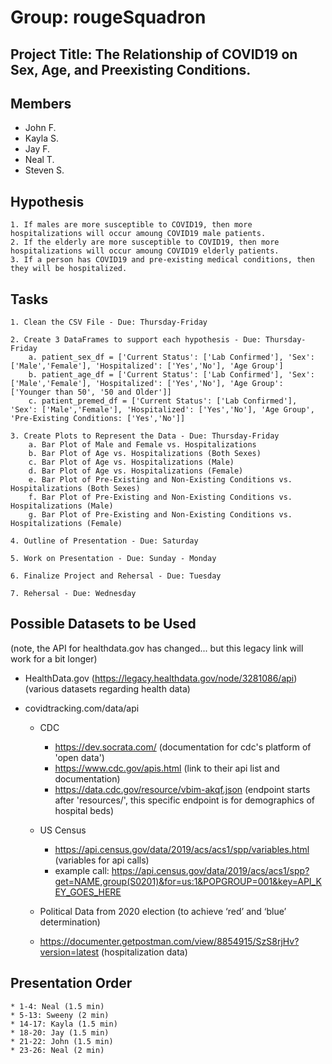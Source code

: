 # Group: rougeSquadron
## Project Title: The Relationship of COVID19 on Sex, Age, and Preexisting Conditions. 

## Members
* John F.
* Kayla S.
* Jay F.
* Neal T.
* Steven S.

## Hypothesis
    1. If males are more susceptible to COVID19, then more hospitalizations will occur amoung COVID19 male patients.
    2. If the elderly are more susceptible to COVID19, then more hospitalizations will occur amoung COVID19 elderly patients.
    3. If a person has COVID19 and pre-existing medical conditions, then they will be hospitalized. 

## Tasks
    1. Clean the CSV File - Due: Thursday-Friday

    2. Create 3 DataFrames to support each hypothesis - Due: Thursday-Friday
        a. patient_sex_df = ['Current Status': ['Lab Confirmed'], 'Sex': ['Male','Female'], 'Hospitalized': ['Yes','No'], 'Age Group']
        b. patient_age_df = ['Current Status': ['Lab Confirmed'], 'Sex': ['Male','Female'], 'Hospitalized': ['Yes','No'], 'Age Group': ['Younger than 50', '50 and Older']]
        c. patient_premed_df = ['Current Status': ['Lab Confirmed'], 'Sex': ['Male','Female'], 'Hospitalized': ['Yes','No'], 'Age Group', 'Pre-Existing Conditions: ['Yes','No']]

    3. Create Plots to Represent the Data - Due: Thursday-Friday
        a. Bar Plot of Male and Female vs. Hospitalizations
        b. Bar Plot of Age vs. Hospitalizations (Both Sexes)
        c. Bar Plot of Age vs. Hospitalizations (Male)
        d. Bar Plot of Age vs. Hospitalizations (Female)
        e. Bar Plot of Pre-Existing and Non-Existing Conditions vs. Hospitalizations (Both Sexes)
        f. Bar Plot of Pre-Existing and Non-Existing Conditions vs. Hospitalizations (Male)
        g. Bar Plot of Pre-Existing and Non-Existing Conditions vs. Hospitalizations (Female)

    4. Outline of Presentation - Due: Saturday

    5. Work on Presentation - Due: Sunday - Monday

    6. Finalize Project and Rehersal - Due: Tuesday

    7. Rehersal - Due: Wednesday

## Possible Datasets to be Used
(note, the API for healthdata.gov has changed... but this legacy link will work for a bit longer)
* HealthData.gov (https://legacy.healthdata.gov/node/3281086/api) (various datasets regarding health data)
* covidtracking.com/data/api

    * CDC

        * https://dev.socrata.com/ (documentation for cdc's platform of 'open data')
        * https://www.cdc.gov/apis.html (link to their api list and documentation)
        * https://data.cdc.gov/resource/vbim-akqf.json (endpoint starts after 'resources/', this specific endpoint is for demographics of hospital beds)
    * US Census
        * https://api.census.gov/data/2019/acs/acs1/spp/variables.html (variables for api calls)
        * example call: https://api.census.gov/data/2019/acs/acs1/spp?get=NAME,group(S0201)&for=us:1&POPGROUP=001&key=API_KEY_GOES_HERE
        
    * Political Data from 2020 election (to achieve ‘red’ and ‘blue’ determination)
    * https://documenter.getpostman.com/view/8854915/SzS8rjHv?version=latest (hospitalization data)
    
## Presentation Order
    * 1-4: Neal (1.5 min)
    * 5-13: Sweeny (2 min)
    * 14-17: Kayla (1.5 min)
    * 18-20: Jay (1.5 min)
    * 21-22: John (1.5 min)
    * 23-26: Neal (2 min)
